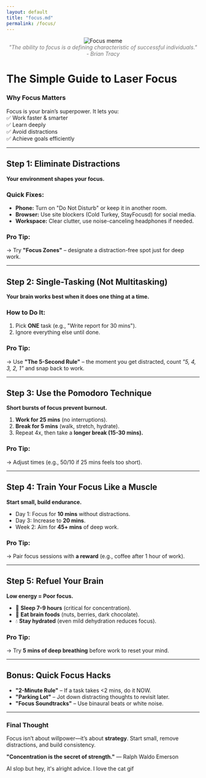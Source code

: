 ```yaml
---
layout: default
title: "focus.md"
permalink: /focus/
---
```


<div align="center">
  <img src="https://i.chzbgr.com/full/6716484608/h0B8F9DE1/focus" alt="Focus meme" style="max-width:100%; height:auto;">  
</div>

<div align="center" style="color: #777; font-style: italic;">
"The ability to focus is a defining characteristic of successful individuals."<br>
- Brian Tracy
</div>

# **The Simple Guide to Laser Focus**  

### **Why Focus Matters**  
Focus is your brain’s superpower. It lets you:  
✅ Work faster & smarter  
✅ Learn deeply  
✅ Avoid distractions  
✅ Achieve goals efficiently  

---

## **Step 1: Eliminate Distractions**  
**Your environment shapes your focus.**  

### **Quick Fixes:**  
- **Phone:** Turn on "Do Not Disturb" or keep it in another room.  
- **Browser:** Use site blockers (Cold Turkey, StayFocusd) for social media.  
- **Workspace:** Clear clutter, use noise-canceling headphones if needed.  

### **Pro Tip:**  
→ Try **"Focus Zones"** – designate a distraction-free spot just for deep work.  

---

## **Step 2: Single-Tasking (Not Multitasking)**  
**Your brain works best when it does one thing at a time.**  

### **How to Do It:**  
1. Pick **ONE** task (e.g., "Write report for 30 mins").  
2. Ignore everything else until done.  

### **Pro Tip:**  
→ Use **"The 5-Second Rule"** – the moment you get distracted, count *"5, 4, 3, 2, 1"* and snap back to work.  

---

## **Step 3: Use the Pomodoro Technique**  
**Short bursts of focus prevent burnout.**  

1. **Work for 25 mins** (no interruptions).  
2. **Break for 5 mins** (walk, stretch, hydrate).  
3. Repeat 4x, then take a **longer break (15-30 mins).**  

### **Pro Tip:**  
→ Adjust times (e.g., 50/10 if 25 mins feels too short).  

---

## **Step 4: Train Your Focus Like a Muscle**  
**Start small, build endurance.**  

- Day 1: Focus for **10 mins** without distractions.  
- Day 3: Increase to **20 mins**.  
- Week 2: Aim for **45+ mins** of deep work.  

### **Pro Tip:**  
→ Pair focus sessions with **a reward** (e.g., coffee after 1 hour of work).  

---

## **Step 5: Refuel Your Brain**  
**Low energy = Poor focus.**  

- 🧠 **Sleep 7-9 hours** (critical for concentration).  
- 🥑 **Eat brain foods** (nuts, berries, dark chocolate).  
- 💧 **Stay hydrated** (even mild dehydration reduces focus).  

### **Pro Tip:**  
→ Try **5 mins of deep breathing** before work to reset your mind.  

---

## **Bonus: Quick Focus Hacks**  
- **"2-Minute Rule"** – If a task takes <2 mins, do it NOW.  
- **"Parking Lot"** – Jot down distracting thoughts to revisit later.  
- **"Focus Soundtracks"** – Use binaural beats or white noise.  

---

### **Final Thought**  
Focus isn’t about willpower—it’s about **strategy**. Start small, remove distractions, and build consistency.  

**"Concentration is the secret of strength."** — Ralph Waldo Emerson  

AI slop but hey, it's alright advice. I love the cat gif